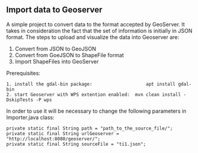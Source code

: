 
## Import data to Geoserver

A simple project to convert data to the format accepted by GeoServer.
It takes in consideration the fact that the set of information is initially in JSON format.
The steps to upload and visualize the data into Geoserver are:

1. Convert from JSON to GeoJSON
2. Convert from GoeJSON to ShapeFile format
3. Import ShapeFiles into GeoServer

Prerequisites:


    1. install the gdal-bin package:  					apt install gdal-bin
    2. start Geoserver with WPS extention enabled: 	mvn clean install -DskipTests -P wps

In order to use it will be necessary to change the following parameters in Importer.java class:

    private static final String path = "path_to_the_source_file/";
    private static final String urlGeoserver = "http://localhost:8080/geoserver/";
    private static final String sourceFile = "ti1.json";
    